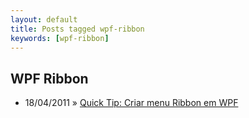 ```yaml
---
layout: default
title: Posts tagged wpf-ribbon
keywords: [wpf-ribbon]
---
```

<h2 class="category">WPF Ribbon</h2>
<ul class="posts">
<li>
<p>
<span class="date">18/04/2011</span> &raquo; 
<a href="/blog/quick-tip-criar-menu-ribbon-em-wpf">Quick Tip: Criar menu Ribbon em WPF</a>
</p>
</li> 
</ul>
